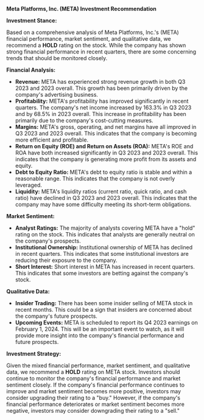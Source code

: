 **Meta Platforms, Inc. (META) Investment Recommendation**

**Investment Stance:**

Based on a comprehensive analysis of Meta Platforms, Inc.'s (META) financial performance, market sentiment, and qualitative data, we recommend a **HOLD** rating on the stock. While the company has shown strong financial performance in recent quarters, there are some concerning trends that should be monitored closely.

**Financial Analysis:**

* **Revenue:** META has experienced strong revenue growth in both Q3 2023 and 2023 overall. This growth has been primarily driven by the company's advertising business.
* **Profitability:** META's profitability has improved significantly in recent quarters. The company's net income increased by 163.3% in Q3 2023 and by 68.5% in 2023 overall. This increase in profitability has been primarily due to the company's cost-cutting measures.
* **Margins:** META's gross, operating, and net margins have all improved in Q3 2023 and 2023 overall. This indicates that the company is becoming more efficient and profitable.
* **Return on Equity (ROE) and Return on Assets (ROA):** META's ROE and ROA have both increased significantly in Q3 2023 and 2023 overall. This indicates that the company is generating more profit from its assets and equity.
* **Debt to Equity Ratio:** META's debt to equity ratio is stable and within a reasonable range. This indicates that the company is not overly leveraged.
* **Liquidity:** META's liquidity ratios (current ratio, quick ratio, and cash ratio) have declined in Q3 2023 and 2023 overall. This indicates that the company may have some difficulty meeting its short-term obligations.

**Market Sentiment:**

* **Analyst Ratings:** The majority of analysts covering META have a "hold" rating on the stock. This indicates that analysts are generally neutral on the company's prospects.
* **Institutional Ownership:** Institutional ownership of META has declined in recent quarters. This indicates that some institutional investors are reducing their exposure to the company.
* **Short Interest:** Short interest in META has increased in recent quarters. This indicates that some investors are betting against the company's stock.

**Qualitative Data:**

* **Insider Trading:** There has been some insider selling of META stock in recent months. This could be a sign that insiders are concerned about the company's future prospects.
* **Upcoming Events:** META is scheduled to report its Q4 2023 earnings on February 1, 2024. This will be an important event to watch, as it will provide more insight into the company's financial performance and future prospects.

**Investment Strategy:**

Given the mixed financial performance, market sentiment, and qualitative data, we recommend a **HOLD** rating on META stock. Investors should continue to monitor the company's financial performance and market sentiment closely. If the company's financial performance continues to improve and market sentiment becomes more positive, investors may consider upgrading their rating to a "buy." However, if the company's financial performance deteriorates or market sentiment becomes more negative, investors may consider downgrading their rating to a "sell."